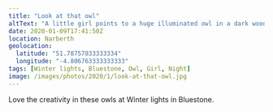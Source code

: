 ```yaml
---
title: "Look at that owl"
altText: "A little girl points to a huge illuminated owl in a dark wood"
date: 2020-01-09T17:41:50Z
location: Narberth
geolocation: 
  latitude: "51.78757833333334"
  longitude: "-4.806763333333333"
tags: [Winter lights, Bluestone, Owl, Girl, Night]
image: /images/photos/2020/1/look-at-that-owl.jpg
---
```

Love the creativity in these owls at Winter lights in Bluestone. 